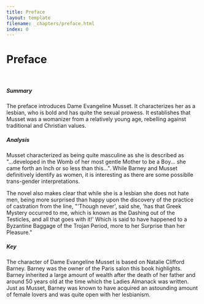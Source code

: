 ```yaml
---
title: Preface
layout: template
filename: _chapters/preface.html
index: 0
---
```


<h1>Preface</h1>
<br>
<div class="container">
      <div class="card">
          <div class="card-body">
                <h5 class="card-title">Summary</h5>
                <p class="card-text"> The preface introduces Dame Evangeline Musset. It characterizes her as a lesbian, who is bold and has quite the sexual prowess. It establishes that Musset was a womanizer from a relatively young age, rebelling against traditional and Christian values. </p>
          </div>
      </div>
      <div class="card">
          <div class="card-body">
                <h5 class="card-title">Analysis</h5>
                <p class="card-text"> Musset characterized as being quite masculine as she is described as "...developed in the Womb of her most gentle Mother to be a Boy... she came forth an Inch or so less than this...". While Barney and Musset definitively identify as women, it is interesting as there are some possiblle trans-gender interpretations.
                </p><p class="card-text">
                The novel also makes clear that while she is a lesbian she does not hate men, being more surprised than happy upon the discovery of the practice of castration from the line, "'Though never', said she, 'has that Greek Mystery occurred to me, which is known as the Dashing out of the Testicles, and all that goes with it!' Which is said to have happened to a Byzantine Baggage of the Trojan Period, more to her Surprise than her Pleasure."
                </p>
          </div>
      </div>
      <div class="card">
          <div class="card-body">
                <h5 class="card-title">Key</h5>
                <p class="card-text"> The character of Dame Evangeline Musset is based on Natalie Clifford Barney. Barney was the owner of the Paris salon this book highlights. Barney inherited a large amount of wealth after the death of her father and around 50 years old at the time which the Ladies Almanack was written. Just as Musset, Barney was known to have acquired an astounding amount of female lovers and was quite open with her lesbianism. </p>
          </div>
      </div>
</div>
